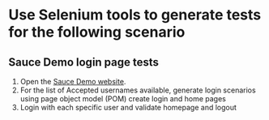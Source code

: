# Use Selenium tools to generate tests for the following scenario

## Sauce Demo login page tests

1. Open the [Sauce Demo website](https://www.saucedemo.com/).
2. For the list of Accepted usernames available, generate login scenarios using page object model (POM) create login and home pages
3. Login with each specific user and validate homepage and logout
